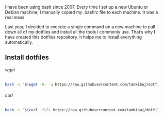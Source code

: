 I have been using bash since 2007. Every time I set up a new Ubuntu or Debian machine, I manually copied my .bashrc file to each machine. It was a real mess.

Last year, I decided to execute a single command on a new machine to pull down all of my dotfiles and install all the tools I commonly use. That’s why I have created this dotfiles repository. It helps me to install everything automatically.



## Install dotfiles

###### wget

```bash
bash -c "$(wget -O- -q https://raw.githubusercontent.com/tankibaj/dotfiles-ubuntu/main/install.sh)"
```

###### curl

```bash
bash -c "$(curl -fsSL https://raw.githubusercontent.com/tankibaj/dotfiles-ubuntu/main/install.sh)"
```
